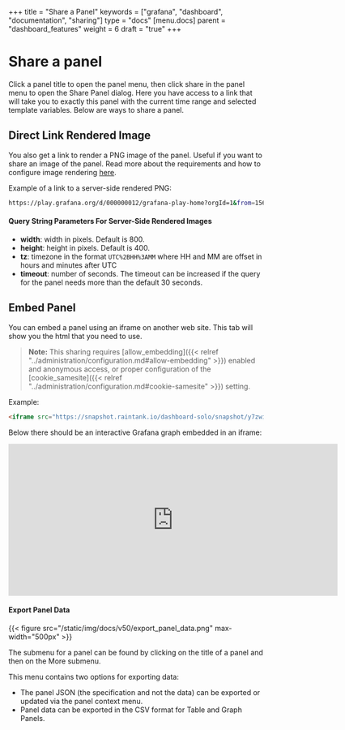 +++
title = "Share a Panel"
keywords = ["grafana", "dashboard", "documentation", "sharing"]
type = "docs"
[menu.docs]
parent = "dashboard_features"
weight = 6
draft = "true"
+++

# Share a panel

Click a panel title to open the panel menu, then click share in the panel menu to open the Share Panel dialog. Here you have access to a link that will take you to exactly this panel with the current time range and selected template variables. Below are ways to share a panel.

## Direct Link Rendered Image

You also get a link to render a PNG image of the panel. Useful if you want to share an image of the panel. Read more about the requirements and how to configure image rendering [here](/administration/image_rendering/).

Example of a link to a server-side rendered PNG:

```bash
https://play.grafana.org/d/000000012/grafana-play-home?orgId=1&from=1568719680173&to=1568726880174&panelId=4&fullscreen
```

#### Query String Parameters For Server-Side Rendered Images

- **width**: width in pixels. Default is 800.
- **height**: height in pixels. Default is 400.
- **tz**: timezone in the format `UTC%2BHH%3AMM` where HH and MM are offset in hours and minutes after UTC
- **timeout**: number of seconds. The timeout can be increased if the query for the panel needs more than the default 30 seconds.

## Embed Panel

You can embed a panel using an iframe on another web site. This tab will show you the html that you need to use.

> **Note:** This sharing requires [allow_embedding]({{< relref "../administration/configuration.md#allow-embedding" >}}) enabled and anonymous access, or proper configuration of the [cookie_samesite]({{< relref "../administration/configuration.md#cookie-samesite" >}}) setting.

Example:

```html
<iframe src="https://snapshot.raintank.io/dashboard-solo/snapshot/y7zwi2bZ7FcoTlB93WN7yWO4aMiz3pZb?from=1493369923321&to=1493377123321&panelId=4" width="650" height="300" frameborder="0"></iframe>
```

Below there should be an interactive Grafana graph embedded in an iframe:

<iframe src="https://snapshot.raintank.io/dashboard-solo/snapshot/y7zwi2bZ7FcoTlB93WN7yWO4aMiz3pZb?from=1493369923321&to=1493377123321&panelId=4" width="650" height="300" frameborder="0"></iframe>

#### Export Panel Data

{{< figure src="/static/img/docs/v50/export_panel_data.png" max-width="500px" >}}

The submenu for a panel can be found by clicking on the title of a panel and then on the More submenu.

This menu contains two options for exporting data:

- The panel JSON (the specification and not the data) can be exported or updated via the panel context menu.
- Panel data can be exported in the CSV format for Table and Graph Panels.
